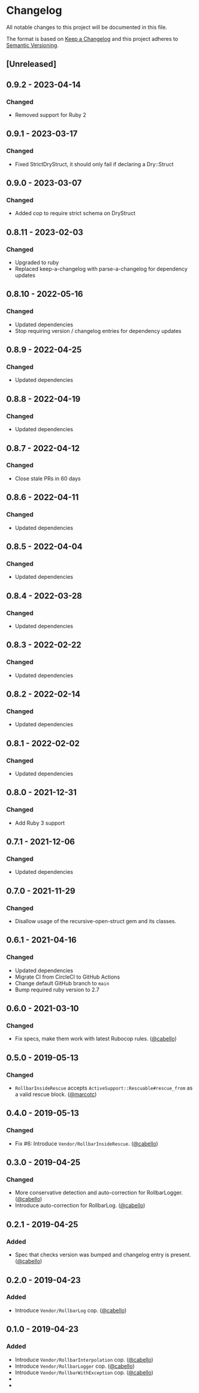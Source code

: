 # Changelog
All notable changes to this project will be documented in this file.

The format is based on [Keep a Changelog](https://keepachangelog.com/en/1.0.0/)
and this project adheres to [Semantic Versioning](https://semver.org/spec/v2.0.0.html).

## [Unreleased]

## 0.9.2 - 2023-04-14
### Changed
- Removed support for Ruby 2

## 0.9.1 - 2023-03-17
### Changed
- Fixed StrictDryStruct, it should only fail if declaring a Dry::Struct

## 0.9.0 - 2023-03-07
### Changed
- Added cop to require strict schema on DryStruct

## 0.8.11 - 2023-02-03
### Changed
- Upgraded to ruby
- Replaced keep-a-changelog with parse-a-changelog for dependency updates

## 0.8.10 - 2022-05-16
### Changed
- Updated dependencies
- Stop requiring version / changelog entries for dependency updates

## 0.8.9 - 2022-04-25
### Changed
- Updated dependencies

## 0.8.8 - 2022-04-19
### Changed
- Updated dependencies

## 0.8.7 - 2022-04-12
### Changed
- Close stale PRs in 60 days

## 0.8.6 - 2022-04-11
### Changed
- Updated dependencies

## 0.8.5 - 2022-04-04
### Changed
- Updated dependencies

## 0.8.4 - 2022-03-28
### Changed
- Updated dependencies

## 0.8.3 - 2022-02-22
### Changed
- Updated dependencies

## 0.8.2 - 2022-02-14
### Changed
- Updated dependencies

## 0.8.1 - 2022-02-02
### Changed
- Updated dependencies

## 0.8.0 - 2021-12-31
### Changed
- Add Ruby 3 support

## 0.7.1 - 2021-12-06
### Changed
- Updated dependencies

## 0.7.0 - 2021-11-29
### Changed
- Disallow usage of the recursive-open-struct gem and its classes.

## 0.6.1 - 2021-04-16
### Changed
- Updated dependencies
- Migrate CI from CircleCI to GitHub Actions
- Change default GitHub branch to `main`
- Bump required ruby version to 2.7

## 0.6.0 - 2021-03-10
### Changed
- Fix specs, make them work with latest Rubocop rules. ([@cabello][])

## 0.5.0 - 2019-05-13
### Changed
- `RollbarInsideRescue` accepts `ActiveSupport::Rescuable#rescue_from` as a valid rescue block. ([@marcotc][])

## 0.4.0 - 2019-05-13
### Changed
- Fix #6: Introduce `Vendor/RollbarInsideRescue`. ([@cabello][])

## 0.3.0 - 2019-04-25
### Changed
- More conservative detection and auto-correction for RollbarLogger. ([@cabello][])
- Introduce auto-correction for RollbarLog. ([@cabello][])

## 0.2.1 - 2019-04-25
### Added
- Spec that checks version was bumped and changelog entry is present. ([@cabello][])

## 0.2.0 - 2019-04-23
### Added
- Introduce `Vendor/RollbarLog` cop. ([@cabello][])

## 0.1.0 - 2019-04-23
### Added
- Introduce `Vendor/RollbarInterpolation` cop. ([@cabello][])
- Introduce `Vendor/RollbarLogger` cop. ([@cabello][])
- Introduce `Vendor/RollbarWithException` cop. ([@cabello][])
- [@cabello]: https://github.com/cabello
- [@marcotc]: https://github.com/marcotc
